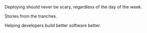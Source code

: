 Deploying should never be scary, regardless of the day of the week.

Stories from the tranches.

Helping developers build better software better.
